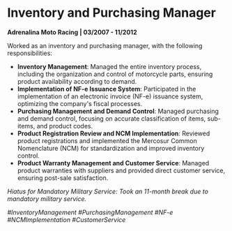# Inventory and Purchasing Manager
**Adrenalina Moto Racing | 03/2007 - 11/2012**

Worked as an inventory and purchasing manager, with the following responsibilities:

- **Inventory Management**: Managed the entire inventory process, including the organization and control of motorcycle parts, ensuring product availability according to demand.
- **Implementation of NF-e Issuance System**: Participated in the implementation of an electronic invoice (NF-e) issuance system, optimizing the company's fiscal processes.
- **Purchasing Management and Demand Control**: Managed purchasing and demand control, focusing on accurate classification of items, sub-items, and product codes.
- **Product Registration Review and NCM Implementation**: Reviewed product registrations and implemented the Mercosur Common Nomenclature (NCM) for standardization and improved inventory control.
- **Product Warranty Management and Customer Service**: Managed product warranties with suppliers and provided direct customer service, ensuring post-sale satisfaction.

*Hiatus for Mandatory Military Service: Took an 11-month break due to mandatory military service.*

*#InventoryManagement #PurchasingManagement #NF-e #NCMImplementation #CustomerService*
